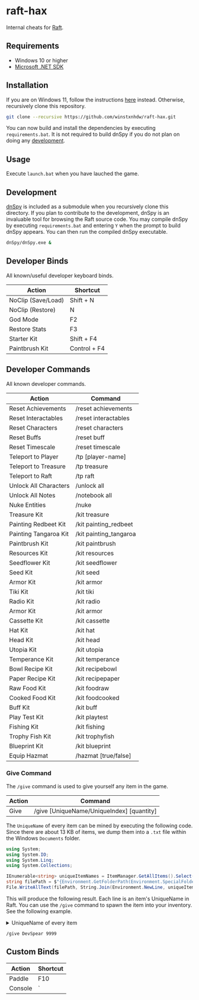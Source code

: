 # raft-hax

Internal cheats for [Raft](https://en.wikipedia.org/wiki/Raft_(video_game)).

## Requirements

- Windows 10 or higher
- [Microsoft .NET SDK](https://dotnet.microsoft.com/en-us/download)

## Installation

If you are on Windows 11, follow the instructions [here](https://github.com/winstxnhdw/rc15-hax/wiki) instead. Otherwise, recursively clone this repository.

```bash
git clone --recursive https://github.com/winstxnhdw/raft-hax.git
```

You can now build and install the dependencies by executing `requirements.bat`. It is not required to build dnSpy if you do not plan on doing any [development](#Development).

## Usage

Execute `launch.bat` when you have lauched the game.

## Development

[dnSpy](https://github.com/dnSpy/dnSpy) is included as a submodule when you recursively clone this directory. If you plan to contribute to the development, dnSpy is an invaluable tool for browsing the Raft source code. You may compile dnSpy by executing `requirements.bat` and entering `Y` when the prompt to build dnSpy appears. You can then run the compiled dnSpy executable.

```bash
dnSpy/dnSpy.exe &
```

## Developer Binds

All known/useful developer keyboard binds.

| Action  | Shortcut |
| ------- | -------- |
| NoClip (Save/Load) | Shift + N    |
| NoClip (Restore)   | N            |
| God Mode           | F2           |
| Restore Stats      | F3           |
| Starter Kit        | Shift + F4   |
| Paintbrush Kit     | Control + F4 |

## Developer Commands

All known developer commands.

| Action  | Command |
| ------- | ------- |
| Reset Achievements | /reset achievements |
| Reset Interactables | /reset interactables |
| Reset Characters | /reset characters |
| Reset Buffs | /reset buff |
| Reset Timescale | /reset timescale |
| Teleport to Player | /tp [player-name] |
| Teleport to Treasure | /tp treasure |
| Teleport to Raft | /tp raft |
| Unlock All Characters | /unlock all |
| Unlock All Notes | /notebook all |
| Nuke Entities | /nuke |
| Treasure Kit | /kit treasure |
| Painting Redbeet Kit | /kit painting_redbeet |
| Painting Tangaroa Kit | /kit painting_tangaroa |
| Paintbrush Kit | /kit paintbrush |
| Resources Kit | /kit resources |
| Seedflower Kit | /kit seedflower |
| Seed Kit | /kit seed |
| Armor Kit | /kit armor |
| Tiki Kit | /kit tiki |
| Radio Kit | /kit radio |
| Armor Kit | /kit armor |
| Cassette Kit | /kit cassette |
| Hat Kit | /kit hat |
| Head Kit | /kit head |
| Utopia Kit | /kit utopia |
| Temperance Kit | /kit temperance |
| Bowl Recipe Kit | /kit recipebowl |
| Paper Recipe Kit | /kit recipepaper |
| Raw Food Kit | /kit foodraw |
| Cooked Food Kit | /kit foodcooked |
| Buff Kit | /kit buff |
| Play Test Kit | /kit playtest |
| Fishing Kit | /kit fishing |
| Trophy Fish Kit | /kit trophyfish |
| Blueprint Kit | /kit blueprint |
| Equip Hazmat | /hazmat [true/false] |

### Give Command

The `/give` command is used to give yourself any item in the game.

| Action  | Command |
| ------- | ------- |
| Give    | /give [UniqueName/UniqueIndex] [quantity]|

The `UniqueName` of every item can be mined by executing the following code. Since there are about 13 KB of items, we dump them into a `.txt` file within the Windows `Documents` folder.

```cs
using System;
using System.IO;
using System.Linq;
using System.Collections;

IEnumerable<string> uniqueItemNames = ItemManager.GetAllItems().Select(item => item.UniqueName);
string filePath = $"{Environment.GetFolderPath(Environment.SpecialFolder.MyDocuments)}/RaftItemNames.txt";
File.WriteAllText(filePath, String.Join(Environment.NewLine, uniqueItemNames));
```

This will produce the following result. Each line is an item's UniqueName in Raft. You can use the `/give` command to spawn the item into your inventory. See the following example.

<details>

<summary>UniqueName of every item</summary>

```plaintext
Blueprint
Blueprint_AnchorStationaryAdvanced
Blueprint_Antenna
Blueprint_BackpackAdvanced
Blueprint_BatteryAdvanced
Blueprint_BatteryCharger
Blueprint_BiofuelExtractor
Blueprint_BiofuelExtractorAdvanced
Blueprint_Canteen
Blueprint_Cropplot_Large_Tier3
Blueprint_Cropplot_Medium_Tier3
Blueprint_Cropplot_Small_Tier3
Blueprint_DetailPlank
Blueprint_ElectricGrill
Blueprint_ElectricPurifier
Blueprint_EngineControls
Blueprint_Firework
Blueprint_Fueltank
Blueprint_HeadLight
Blueprint_HeadLight_Advanced
Blueprint_Machete
Blueprint_MetalDetector
Blueprint_MotorWheel
Blueprint_Pipe_Fuel
Blueprint_Pipe_Water
Blueprint_Reciever
Blueprint_Recycler
Blueprint_SmelterElectric
Blueprint_SteeringWheel
Blueprint_Storage_Large
Blueprint_TitaniumTools
Blueprint_WaterTank
Blueprint_WindTurbine
Blueprint_ZiplineBase
Blueprint_ZiplineTool
Blueprint_ZiplineToolElectric
Block_Floor_Tier3
Block_Floor_Triangular_Tier3
Block_Floor_Triangular_Tier3_Mirrored
Block_Floor_Triangular_Wood
Block_Floor_Wood
Block_Foundation_Tier3
Block_Foundation_Triangular_Tier3
Block_Foundation_Triangular_Tier3_Mirrored
Block_Foundation_Triangular_Wood
Block_Foundation
Block_FoundationArmor
Block_HalfFloor_Tier3
Block_HalfFloor_Triangular_Tier3
Block_HalfFloor_Triangular_Tier3_Mirrored
Block_HalfFloor_Triangular_Wood
Block_HalfFloor_Wood
Block_HorizontalPillar_Tier3
Block_HorizontalPillar_Tier3_Half
Block_HorizontalPillar_Wood
Block_HorizontalPillar_Wood_Half
Block_Ladder
Block_Ladder_Half
Block_Ladder_Tier3
Block_Ladder_Tier3_Half
Block_Pillar_Tier3
Block_Pillar_Tier3_Half
Block_Pillar_Wood
Block_HalfPillar_Wood
Block_Roof_Corner_Thatch
Block_Roof_Thatch_EndCap
Block_Roof_InvCorner_Thatch
Block_Roof_Thatch_LJunction
Block_Roof_Thatch_Pyramid
Block_Roof_Straight_Thatch
Block_Roof_Thatch_StraightV
Block_Roof_Thatch_TJunction
Block_Roof_Thatch_XJunction
Block_Roof_Tier3_Corner
Block_Roof_Tier3_EndCap
Block_Roof_Tier3_InvCorner
Block_Roof_Tier3_LJunction
Block_Roof_Tier3_Pyramid
Block_Roof_Tier3_Straight
Block_Roof_Tier3_StraightV
Block_Roof_Tier3_TJunction
Block_Roof_Tier3_XJunction
Block_Roof_Corner_Wood
Block_Roof_Wood_EndCap
Block_Roof_InvCorner_Wood
Block_Roof_Wood_LJunction
Block_Roof_Wood_Pyramid
Block_Roof_Straight_Wood
Block_Roof_Wood_StraightV
Block_Roof_Wood_TJunction
Block_Roof_Wood_XJunction
Block_Stair_Tier3
Block_Stair_Tier3_Half
Block_Stair
Block_HalfStair
Block_Upgrade_Thatch
Block_Upgrade_Tier3
Block_Upgrade_Wood
Block_Wall_Door_Thatch
Block_Wall_Door_Tier3
Block_Wall_Door_Wood
Block_Wall_Fence_Plank
Block_Wall_Fence_Rope
Block_Wall_Fence_Tier3
Block_Wall_Gate_Thatch
Block_Wall_Gate_Tier3
Block_Wall_Gate_Wood
Block_Wall_Slope_Thatch
Block_Wall_Slope_Thatch_Inverted
Block_Wall_Slope_Tier3
Block_Wall_Slope_Tier3_Inverted
Block_Wall_Slope_Wood
Block_Wall_Slope_Wood_Inverted
Block_Wall_Thatch
Block_HalfWall_Thatch
Block_Wall_Tier3
Block_Wall_Tier3_Half
Block_Wall_VSlope_Thatch
Block_Wall_VSlope_Tier3
Block_Wall_VSlope_Wood
Block_Wall_Window_Thatch
Block_Wall_Window_Thatch_Half
Block_Wall_Window_Tier3
Block_Wall_Window_Tier3_Half
Block_Wall_Window_Wood
Block_Wall_Window_Wood_Half
Block_Wall_Wood
Block_HalfWall_Wood
Repair
Backpack
Backpack_Advanced
Equipment_LeatherChest
Equipment_LeatherHelmet
Equipment_LeatherLegs
Flipper
Hat_Captain
Hat_Chef
Hat_Construction
Hat_Dev
Hat_Diving
Hat_Fishing
Hat_Glasses_Aviator
Hat_Glasses_Disguise
Hat_Mayor
Hat_Pilot
Hat_Pirate
Hat_Sailor
Hat_Tiki
HeadLight
HeadLight_Advanced
OxygenBottle
ZiplineTool
ZiplineTool_Electric
Banana
Berries_Red
Bucket_Milk
Canteen_Empty
Canteen_SaltWater
Canteen_Water
CaveMushroom
Chili
Claybowl_CoconutChicken
Claybowl_Empty
Claybowl_HeadBroth
Claybowl_HeartyStew
Claybowl_Leftover
Claybowl_SimpleFishStew
Claybowl_RootVegetableSoup
ClayPlate_BBQ
ClayPlate_CatfishDeluxe
ClayPlate_MushroomOmelette
ClayPlate_SalmonSalad
ClayPlate_SharkDinner
ClayPlate_SteakWithJam
ClayPlate_Sushi
Coconut
Cooked_Beet
Cooked_Catfish
Cooked_Drumstick
Cooked_GenericMeat
Cooked_Herring
Cooked_Mackerel
Cooked_Pomfret
Cooked_Potato
Cooked_Salmon
Cooked_Shark
Cooked_Tilapia
DrinkingGlass
DrinkingGlass_CoconutBeat
DrinkingGlass_Leftover
DrinkingGlass_Mangonana
DrinkingGlass_RedbeetShot
DrinkingGlass_RedMelon
DrinkingGlass_SilverSmoothie
DrinkingGlass_SimpleSmoothie
DrinkingGlass_SpicyPineberry
DrinkingGlass_StrawberryColada
Egg
HoneyComb
Jar_Honey
Juniper
Mango
Pineapple
PlasticBottle_Empty
PlasticBottle_SaltWater
PlasticBottle_Water
PlasticCup_Empty
PlasticCup_SaltWater
PlasticCup_Water
Raw_Beet
Raw_Catfish
Raw_Drumstick
Raw_GenericMeat
Raw_Herring
Raw_Mackerel
Raw_Pomfret
Raw_Potato
Raw_Salmon
Raw_Shark
Raw_Tilapia
SilverAlgae
Strawberry
Turmeric
Watermelon
Battery
Battery_Advanced
BioFuel
Bolt
Brick_Dry
CircuitBoard
Clay
Color_Black
Color_Blue
Color_Red
Color_White
Color_Yellow
CopperIngot
CopperOre
Dirt
ExplosiveGoo
ExplosivePowder
Feather
Flower_Black
Flower_Blue
Flower_Red
Flower_White
Flower_Yellow
Glass
Head_AnglerFish
Head_Bear
Head_Boar
Head_Hyena
Head_HyenaBoss
Head_MamaBear
Head_PoisonPuffer
Head_PolarBear
Head_Screecher
Head_Screecher_Caravan
Head_Shark
Hinge
Jar_Bee
Leather
MetalIngot
MetalOre
Nail
Plank
Plastic
Rope
Sand
Scrap
SeaVine
Stone
Thatch
TitaniumIngot
TitaniumOre
TradeToken
Trashcube
VineGoo
Wool
Barrel
Cassette_Classical
Cassette_EDM
Cassette_Elevator
Cassette_Pop
Cassette_Rock
Cassette_TradingPost
DropItem
FakeTitaniumTools
FishingBait_Advanced
FishingBait_Expert
FishingBait_Simple
HealingSalve
HealingSalve_Good
Mystery_Package
TrophyFish_T1_Glow_Shrimp
TrophyFish_T1_NetNibbler
TrophyFish_T1_SharpCarp
TrophyFish_T2_Foamspitter
TrophyFish_T2_Pufferlisk
TrophyFish_T2_TrapSnapper
TrophyFish_T3_Lionfish
TrophyFish_T3_Lunarfish
TrophyFish_T3_Pentapus
TrophyFish_T3_PinkPike
TrophyFish_T3_RainbowLobster
TrophyFish_T3_Sharkeater
Placeable
Placeable_Anchor_Stationary
Placeable_Anchor_Stationary_Advanced
Placeable_Anchor_Throwable
Placeable_Bathtub
Placeable_BatteryCharger
Placeable_Bed_Basic
Placeable_Bed_Hammock
Placeable_Bed_Wood
Placeable_BeeHive
Placeable_BiofuelExtractor
Placeable_BiofuelExtractor_Advanced
Placeable_BirdsNest
Placeable_Bookpile
Placeable_Bookpile_Standing
Placeable_Brick_Wet
Placeable_Calendar
Placeable_Candelabra
Placeable_GlassCandle
Placeable_Candlestick
Placeable_Chair_Basic
Placeable_Chair_Stool
Placeable_Chair_Stool_Small
Placeable_Chair_Wood
Placeable_Clock_Basic
Placeable_Clock_Fine
Placeable_CollectionNet_Advanced
Placeable_CollectionNet_Basic
Placeable_CookingPot
Placeable_CookingStand_Food_Electric
Placeable_CookingStand_Food_One
Placeable_CookingStand_Food_Two
Placeable_CookingStand_Purifier_One
Placeable_CookingStand_Purifier_Two
Placeable_CookingStand_Smelter
Placeable_CookingStand_Smelter_Electric
Placeable_Cropplot_Grass
Placeable_Cropplot_Large
Placeable_Cropplot_Large_Tier3
Placeable_Cropplot_Medium
Placeable_Cropplot_Medium_Tier3
Placeable_Cropplot_Shoe
Placeable_Cropplot_Small
Placeable_Cropplot_Small_Tier3
Placeable_Cupboard_Large
Placeable_Cupboard_Medium
Placeable_Cupboard_Small
Placeable_Curtain_Horizontal
Placeable_Curtain_Vertical
Placeable_Cutlery
Placeable_DetailPlank
Placeable_DrawBridgeLong
Placeable_DrawBridgeShort
Placeable_Electric_Purifier
Placeable_EngineControls
Placeable_Figurine_Chicken
Placeable_Figurine_Goat
Placeable_Figurine_Llama
Placeable_FirewoodRack
Placeable_Firework
Placeable_Flag_01
Placeable_Flag_02
Placeable_Flag_03
Placeable_Flag_04
Placeable_Flag_05
Placeable_Flag_06
Placeable_Flag_07
Placeable_Flower_AloeVera
Placeable_Flower_Cactus
Placeable_Flower_Hibiscus
Placeable_Flower_Monstera
Placeable_Flower_Rose
Placeable_Flower_Sunflower
Placeable_FoundationCounter
Placeable_Fridge
Placeable_FuelTank
Placeable_GiantClam
Placeable_HonkHorn_1
Placeable_HonkHorn_2
Placeable_HonkHorn_3
Placeable_Juicer
Placeable_Lantern_Basic
Placeable_Lantern_FireBasket
Placeable_Lantern_Fireplace
Placeable_Lantern_Metal
Placeable_LuckyCat
Placeable_MajorTom
Placeable_MotivationalSign_1
Placeable_MotivationalSign_2
Placeable_MotivationalSign_3
Placeable_MotivationalSign_4
Placeable_MotorWheel
Placeable_Mug
Placeable_Nametag
Placeable_OpenBook
Placeable_Outhouse
Placeable_Painting_André
Placeable_Painting_Crafted_1
Placeable_Painting_Crafted_2
Placeable_Painting_Crafted_3
Placeable_Painting_Crafted_4
Placeable_Painting_Ellen
Placeable_Painting_Felicia
Placeable_Painting_Gabriel
Placeable_Painting_Illayda
Placeable_Painting_Petter
Placeable_Painting_Semih
Placeable_Painting_Tangaroa_1
Placeable_Painting_Tangaroa_2
Placeable_Painting_Tangaroa_3
Placeable_Painting_Tangaroa_4
Placeable_Painting_Tangaroa_5
Placeable_Painting_William
Placeable_PaintMill
Placeable_PaperBundle
Placeable_Piano
Placeable_Pipe_Fuel
Placeable_Pipe_Water
Placeable_Quill
Placeable_Radio
Placeable_Reciever
Placeable_Reciever_Antenna
Placeable_Recycler
Placeable_ResearchTable
Placeable_RhinoSharkTrophy
Placeable_Rug_Door
Placeable_Rug_Rectangle
Placeable_Rug_Round_Large
Placeable_Rug_Round_Small
Placeable_Sail
Placeable_Scarecrow
Placeable_Scarecrow_Advanced
Placeable_ScrapMechanic
Placeable_SharkTrophy
Placeable_Shelf_Large
Placeable_Shelf_Small_Basic
Placeable_Shelf_Small_Fine
Placeable_Shelf_Wood
Placeable_Sign
Placeable_Sofa
Placeable_Sofa2Seat
Placeable_Sofa3Seat
Placeable_SpiralStair
Placeable_SpiralStair_Half
Placeable_Sprinkler
Placeable_SteeringWheel
Placeable_Storage_Large
Placeable_Storage_Medium
Placeable_Storage_Small
Placeable_Streamer
Placeable_StringLight_Horizontal
Placeable_StringLight_Vertical
Placeable_Surfboard
Placeable_Table_Basic
Placeable_Table_Round
Placeable_Table_Round_Small
Placeable_Table_Sofa_Round
Placeable_Table_Sofa_Square
Placeable_Table_Square
Placeable_Table_Square_Small
Placeable_Table_Square_Tall
Placeable_TangaroaPlant_1
Placeable_TangaroaPlant_2
Placeable_TangaroaPlant_3
Placeable_TangaroaPlant_4
Placeable_TangaroaPlant_5
Placeable_TangaroaPlant_6
Placeable_Temperance_Cutlery
Placeable_Temperance_Mug
Placeable_Temperance_Painting_1
Placeable_Temperance_Painting_2
Placeable_Temperance_Painting_3
Placeable_Temperance_Plant_1
Placeable_Temperance_Plant_2
Placeable_Temperance_Plant_3
Placeable_Temperance_Rug_1
Placeable_Temperance_Rug_2
Placeable_TicTacToe
Placeable_TikiPole_Complete
Placeable_TikiPole_Feet
Placeable_TikiPole_Mid_1
Placeable_TikiPole_Mid_2
Placeable_TikiPole_Top
Placeable_ToyRobot
Placeable_ToyRobot_Golden
Placeable_Trashcan
Placeable_TrophyBoard_Large
Placeable_TrophyBoard_Medium
Placeable_TrophyBoard_Small
Placeable_Utopia_Bottle
Placeable_Utopia_DanglyDecoration_1
Placeable_Utopia_DanglyDecoration_2
Placeable_Utopia_DanglyDecoration_3
Placeable_Utopia_DanglyDecoration_4
Placeable_Utopia_DanglyDecoration_5
Placeable_Utopia_DanglyDecoration_6
Placeable_Utopia_Herb_1
Placeable_Utopia_Herb_2
Placeable_Utopia_Herb_3
Placeable_Utopia_Herb_4
Placeable_Utopia_Herb_5
Placeable_Utopia_Herb_6
Placeable_Utopia_LightBottleWhite
Placeable_Utopia_LightBottleYellow
Placeable_Utopia_Plant_1
Placeable_Utopia_Plant_2
Placeable_Utopia_Plant_3
Placeable_Wardrobe
Placeable_WaterTank
Placeable_WindTurbine
Placeable_WorldGlobe
Placeable_ZiplineBase
Placeable_Recipe
Placeable_Recipe_BBQ
Placeable_Recipe_CatfishDeluxe
Placeable_Recipe_CoconutBeat
Placeable_Recipe_CoconutChicken
Placeable_Recipe_HeadBroth
Placeable_Recipe_HeartyStew
Placeable_Recipe_Mangonana
Placeable_Recipe_MushroomOmelette
Placeable_Recipe_RedbeetShot
Placeable_Recipe_RedMelon
Placeable_Recipe_SalmonSalad
Placeable_Recipe_SharkDinner
Placeable_Recipe_SilverSmoothie
Placeable_Recipe_SimpleFishStew
Placeable_Recipe_SimpleSmoothie
Placeable_Recipe_SpicyPineberry
Placeable_Recipe_SteakWithJam
Placeable_Recipe_StrawberryColada
Placeable_Recipe_Sushi
Placeable_Recipe_VegetableSoup
Seed_Banana
Seed_Birch
Seed_Flower_Black
Seed_Flower_Blue
Seed_Flower_Red
Seed_Flower_White
Seed_Flower_Yellow
Seed_Grass
Seed_Mango
Seed_Palm
Seed_Pine
Seed_Pineapple
Seed_Strawberry
Seed_Watermelon
Arrow_Metal
Arrow_Stone
Arrow_Titanium
Axe
Axe_Stone
Axe_Titanium
Binoculars
Bow
Bucket
Compass
DevSpear
FishingRod
FishingRod_Metal
Hammer
Hook_Plastic
Hook_Scrap
Hook_Titanium
Machete
MetalDetector
NetCanister
NetGun
Paddle
PaintBrush
SharkBait
Shear
Shovel
Spear_Scrap
Spear_Plank
SweepNet
Sword_Titanium
ThrowableAnchor
```

</details>

```plaintext
/give DevSpear 9999
```

## Custom Binds

| Action  | Shortcut |
| ------- | -------- |
| Paddle  | F10      |
| Console | `        |
